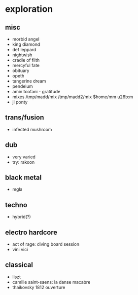# exploration


## misc

- morbid angel
- king diamond
- def leppard
- nightwish
- cradle of filth
- mercyful fate
- obituary
- opeth
- tangerine dream
- pendelum
- amin toofani - gratitude
- mixes /tmp/madd/mix /tmp/madd2/mix $home/mm u26b:m
- jl ponty


## trans/fusion

- infected mushroom


## dub

- very varied
- try: rakoon


## black metal

- mgla

## techno

- hybrid(?)


## electro hardcore

- act of rage: diving board session
- vini vici


## classical

- liszt
- camille saint-saens: la danse macabre
- thaikovsky 1812 ouverture
